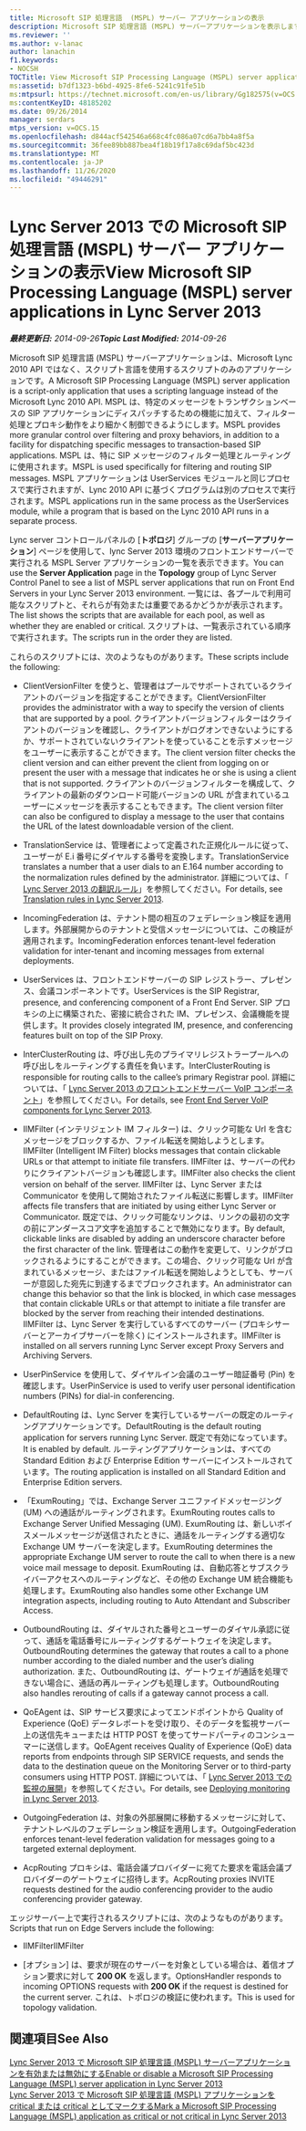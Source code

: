 ```yaml
---
title: Microsoft SIP 処理言語  (MSPL) サーバー アプリケーションの表示
description: Microsoft SIP 処理言語 (MSPL) サーバーアプリケーションを表示します。
ms.reviewer: ''
ms.author: v-lanac
author: lanachin
f1.keywords:
- NOCSH
TOCTitle: View Microsoft SIP Processing Language (MSPL) server applications
ms:assetid: b7df1323-b6bd-4925-8fe6-5241c91fe51b
ms:mtpsurl: https://technet.microsoft.com/en-us/library/Gg182575(v=OCS.15)
ms:contentKeyID: 48185202
ms.date: 09/26/2014
manager: serdars
mtps_version: v=OCS.15
ms.openlocfilehash: d844acf542546a668c4fc086a07cd6a7bb4a8f5a
ms.sourcegitcommit: 36fee89bb887bea4f18b19f17a8c69daf5bc423d
ms.translationtype: MT
ms.contentlocale: ja-JP
ms.lasthandoff: 11/26/2020
ms.locfileid: "49446291"
---
```

# <a name="view-microsoft-sip-processing-language-mspl-server-applications-in-lync-server-2013"></a><span data-ttu-id="10bd2-103">Lync Server 2013 での Microsoft SIP 処理言語  (MSPL) サーバー アプリケーションの表示</span><span class="sxs-lookup"><span data-stu-id="10bd2-103">View Microsoft SIP Processing Language (MSPL) server applications in Lync Server 2013</span></span>

<div data-xmlns="http://www.w3.org/1999/xhtml">

<div class="topic" data-xmlns="http://www.w3.org/1999/xhtml" data-msxsl="urn:schemas-microsoft-com:xslt" data-cs="https://msdn.microsoft.com/">

<div data-asp="https://msdn2.microsoft.com/asp">



</div>

<div id="mainSection">

<div id="mainBody"><span data-ttu-id="10bd2-104">

<span> </span></span><span class="sxs-lookup"><span data-stu-id="10bd2-104">

<span> </span></span></span>

<span data-ttu-id="10bd2-105">_**最終更新日:** 2014-09-26_</span><span class="sxs-lookup"><span data-stu-id="10bd2-105">_**Topic Last Modified:** 2014-09-26_</span></span>

<span data-ttu-id="10bd2-106">Microsoft SIP 処理言語 (MSPL) サーバーアプリケーションは、Microsoft Lync 2010 API ではなく、スクリプト言語を使用するスクリプトのみのアプリケーションです。</span><span class="sxs-lookup"><span data-stu-id="10bd2-106">A Microsoft SIP Processing Language (MSPL) server application is a script-only application that uses a scripting language instead of the Microsoft Lync 2010 API.</span></span> <span data-ttu-id="10bd2-107">MSPL は、特定のメッセージをトランザクションベースの SIP アプリケーションにディスパッチするための機能に加えて、フィルター処理とプロキシ動作をより細かく制御できるようにします。</span><span class="sxs-lookup"><span data-stu-id="10bd2-107">MSPL provides more granular control over filtering and proxy behaviors, in addition to a facility for dispatching specific messages to transaction-based SIP applications.</span></span> <span data-ttu-id="10bd2-108">MSPL は、特に SIP メッセージのフィルター処理とルーティングに使用されます。</span><span class="sxs-lookup"><span data-stu-id="10bd2-108">MSPL is used specifically for filtering and routing SIP messages.</span></span> <span data-ttu-id="10bd2-109">MSPL アプリケーションは UserServices モジュールと同じプロセスで実行されますが、Lync 2010 API に基づくプログラムは別のプロセスで実行されます。</span><span class="sxs-lookup"><span data-stu-id="10bd2-109">MSPL applications run in the same process as the UserServices module, while a program that is based on the Lync 2010 API runs in a separate process.</span></span>

<span data-ttu-id="10bd2-110">Lync server コントロールパネルの [**トポロジ**] グループの [**サーバーアプリケーション**] ページを使用して、lync Server 2013 環境のフロントエンドサーバーで実行される MSPL Server アプリケーションの一覧を表示できます。</span><span class="sxs-lookup"><span data-stu-id="10bd2-110">You can use the **Server Application** page in the **Topology** group of Lync Server Control Panel to see a list of MSPL server applications that run on Front End Servers in your Lync Server 2013 environment.</span></span> <span data-ttu-id="10bd2-111">一覧には、各プールで利用可能なスクリプトと、それらが有効または重要であるかどうかが表示されます。</span><span class="sxs-lookup"><span data-stu-id="10bd2-111">The list shows the scripts that are available for each pool, as well as whether they are enabled or critical.</span></span> <span data-ttu-id="10bd2-112">スクリプトは、一覧表示されている順序で実行されます。</span><span class="sxs-lookup"><span data-stu-id="10bd2-112">The scripts run in the order they are listed.</span></span>

<span data-ttu-id="10bd2-113">これらのスクリプトには、次のようなものがあります。</span><span class="sxs-lookup"><span data-stu-id="10bd2-113">These scripts include the following:</span></span>

  - <span data-ttu-id="10bd2-114">ClientVersionFilter を使うと、管理者はプールでサポートされているクライアントのバージョンを指定することができます。</span><span class="sxs-lookup"><span data-stu-id="10bd2-114">ClientVersionFilter provides the administrator with a way to specify the version of clients that are supported by a pool.</span></span> <span data-ttu-id="10bd2-115">クライアントバージョンフィルターはクライアントのバージョンを確認し、クライアントがログオンできないようにするか、サポートされていないクライアントを使っていることを示すメッセージをユーザーに表示することができます。</span><span class="sxs-lookup"><span data-stu-id="10bd2-115">The client version filter checks the client version and can either prevent the client from logging on or present the user with a message that indicates he or she is using a client that is not supported.</span></span> <span data-ttu-id="10bd2-116">クライアントのバージョンフィルターを構成して、クライアントの最新のダウンロード可能バージョンの URL が含まれているユーザーにメッセージを表示することもできます。</span><span class="sxs-lookup"><span data-stu-id="10bd2-116">The client version filter can also be configured to display a message to the user that contains the URL of the latest downloadable version of the client.</span></span>

  - <span data-ttu-id="10bd2-117">TranslationService は、管理者によって定義された正規化ルールに従って、ユーザーが E.i 番号にダイヤルする番号を変換します。</span><span class="sxs-lookup"><span data-stu-id="10bd2-117">TranslationService translates a number that a user dials to an E.164 number according to the normalization rules defined by the administrator.</span></span> <span data-ttu-id="10bd2-118">詳細については、「 [Lync Server 2013 の翻訳ルール](lync-server-2013-translation-rules.md)」を参照してください。</span><span class="sxs-lookup"><span data-stu-id="10bd2-118">For details, see [Translation rules in Lync Server 2013](lync-server-2013-translation-rules.md).</span></span>

  - <span data-ttu-id="10bd2-119">IncomingFederation は、テナント間の相互のフェデレーション検証を適用します。外部展開からのテナントと受信メッセージについては、この検証が適用されます。</span><span class="sxs-lookup"><span data-stu-id="10bd2-119">IncomingFederation enforces tenant-level federation validation for inter-tenant and incoming messages from external deployments.</span></span>

  - <span data-ttu-id="10bd2-120">UserServices は、フロントエンドサーバーの SIP レジストラー、プレゼンス、会議コンポーネントです。</span><span class="sxs-lookup"><span data-stu-id="10bd2-120">UserServices is the SIP Registrar, presence, and conferencing component of a Front End Server.</span></span> <span data-ttu-id="10bd2-121">SIP プロキシの上に構築された、密接に統合された IM、プレゼンス、会議機能を提供します。</span><span class="sxs-lookup"><span data-stu-id="10bd2-121">It provides closely integrated IM, presence, and conferencing features built on top of the SIP Proxy.</span></span>

  - <span data-ttu-id="10bd2-122">InterClusterRouting は、呼び出し先のプライマリレジストラープールへの呼び出しをルーティングする責任を負います。</span><span class="sxs-lookup"><span data-stu-id="10bd2-122">InterClusterRouting is responsible for routing calls to the callee’s primary Registrar pool.</span></span> <span data-ttu-id="10bd2-123">詳細については、「 [Lync Server 2013 のフロントエンドサーバー VoIP コンポーネント](lync-server-2013-front-end-server-voip-components.md)」を参照してください。</span><span class="sxs-lookup"><span data-stu-id="10bd2-123">For details, see [Front End Server VoIP components for Lync Server 2013](lync-server-2013-front-end-server-voip-components.md).</span></span>

  - <span data-ttu-id="10bd2-124">IIMFilter (インテリジェント IM フィルター) は、クリック可能な Url を含むメッセージをブロックするか、ファイル転送を開始しようとします。</span><span class="sxs-lookup"><span data-stu-id="10bd2-124">IIMFilter (Intelligent IM Filter) blocks messages that contain clickable URLs or that attempt to initiate file transfers.</span></span> <span data-ttu-id="10bd2-125">IIMFilter は、サーバーの代わりにクライアントバージョンも確認します。</span><span class="sxs-lookup"><span data-stu-id="10bd2-125">IIMFilter also checks the client version on behalf of the server.</span></span> <span data-ttu-id="10bd2-126">IIMFilter は、Lync Server または Communicator を使用して開始されたファイル転送に影響します。</span><span class="sxs-lookup"><span data-stu-id="10bd2-126">IIMFilter affects file transfers that are initiated by using either Lync Server or Communicator.</span></span> <span data-ttu-id="10bd2-127">既定では、クリック可能なリンクは、リンクの最初の文字の前にアンダースコア文字を追加することで無効になります。</span><span class="sxs-lookup"><span data-stu-id="10bd2-127">By default, clickable links are disabled by adding an underscore character before the first character of the link.</span></span> <span data-ttu-id="10bd2-128">管理者はこの動作を変更して、リンクがブロックされるようにすることができます。この場合、クリック可能な Url が含まれているメッセージ、またはファイル転送を開始しようとしても、サーバーが意図した宛先に到達するまでブロックされます。</span><span class="sxs-lookup"><span data-stu-id="10bd2-128">An administrator can change this behavior so that the link is blocked, in which case messages that contain clickable URLs or that attempt to initiate a file transfer are blocked by the server from reaching their intended destinations.</span></span> <span data-ttu-id="10bd2-129">IIMFilter は、Lync Server を実行しているすべてのサーバー (プロキシサーバーとアーカイブサーバーを除く) にインストールされます。</span><span class="sxs-lookup"><span data-stu-id="10bd2-129">IIMFilter is installed on all servers running Lync Server except Proxy Servers and Archiving Servers.</span></span>

  - <span data-ttu-id="10bd2-130">UserPinService を使用して、ダイヤルイン会議のユーザー暗証番号 (Pin) を確認します。</span><span class="sxs-lookup"><span data-stu-id="10bd2-130">UserPinService is used to verify user personal identification numbers (PINs) for dial-in conferencing.</span></span>

  - <span data-ttu-id="10bd2-131">DefaultRouting は、Lync Server を実行しているサーバーの既定のルーティングアプリケーションです。</span><span class="sxs-lookup"><span data-stu-id="10bd2-131">DefaultRouting is the default routing application for servers running Lync Server.</span></span> <span data-ttu-id="10bd2-132">既定で有効になっています。</span><span class="sxs-lookup"><span data-stu-id="10bd2-132">It is enabled by default.</span></span> <span data-ttu-id="10bd2-133">ルーティングアプリケーションは、すべての Standard Edition および Enterprise Edition サーバーにインストールされています。</span><span class="sxs-lookup"><span data-stu-id="10bd2-133">The routing application is installed on all Standard Edition and Enterprise Edition servers.</span></span>

  - <span data-ttu-id="10bd2-134">「ExumRouting」では、Exchange Server ユニファイドメッセージング (UM) への通話がルーティングされます。</span><span class="sxs-lookup"><span data-stu-id="10bd2-134">ExumRouting routes calls to Exchange Server Unified Messaging (UM).</span></span> <span data-ttu-id="10bd2-135">ExumRouting は、新しいボイスメールメッセージが送信されたときに、通話をルーティングする適切な Exchange UM サーバーを決定します。</span><span class="sxs-lookup"><span data-stu-id="10bd2-135">ExumRouting determines the appropriate Exchange UM server to route the call to when there is a new voice mail message to deposit.</span></span> <span data-ttu-id="10bd2-136">ExumRouting は、自動応答とサブスクライバーアクセスへのルーティングなど、その他の Exchange UM 統合機能も処理します。</span><span class="sxs-lookup"><span data-stu-id="10bd2-136">ExumRouting also handles some other Exchange UM integration aspects, including routing to Auto Attendant and Subscriber Access.</span></span>

  - <span data-ttu-id="10bd2-137">OutboundRouting は、ダイヤルされた番号とユーザーのダイヤル承認に従って、通話を電話番号にルーティングするゲートウェイを決定します。</span><span class="sxs-lookup"><span data-stu-id="10bd2-137">OutboundRouting determines the gateway that routes a call to a phone number according to the dialed number and the user’s dialing authorization.</span></span> <span data-ttu-id="10bd2-138">また、OutboundRouting は、ゲートウェイが通話を処理できない場合に、通話の再ルーティングも処理します。</span><span class="sxs-lookup"><span data-stu-id="10bd2-138">OutboundRouting also handles rerouting of calls if a gateway cannot process a call.</span></span>

  - <span data-ttu-id="10bd2-139">QoEAgent は、SIP サービス要求によってエンドポイントから Quality of Experience (QoE) データレポートを受け取り、そのデータを監視サーバー上の送信先キューまたは HTTP POST を使ってサードパーティのコンシューマーに送信します。</span><span class="sxs-lookup"><span data-stu-id="10bd2-139">QoEAgent receives Quality of Experience (QoE) data reports from endpoints through SIP SERVICE requests, and sends the data to the destination queue on the Monitoring Server or to third-party consumers using HTTP POST.</span></span> <span data-ttu-id="10bd2-140">詳細については、「 [Lync Server 2013 での監視の展開](lync-server-2013-deploying-monitoring.md)」を参照してください。</span><span class="sxs-lookup"><span data-stu-id="10bd2-140">For details, see [Deploying monitoring in Lync Server 2013](lync-server-2013-deploying-monitoring.md).</span></span>

  - <span data-ttu-id="10bd2-141">OutgoingFederation は、対象の外部展開に移動するメッセージに対して、テナントレベルのフェデレーション検証を適用します。</span><span class="sxs-lookup"><span data-stu-id="10bd2-141">OutgoingFederation enforces tenant-level federation validation for messages going to a targeted external deployment.</span></span>

  - <span data-ttu-id="10bd2-142">AcpRouting プロキシは、電話会議プロバイダーに宛てた要求を電話会議プロバイダーのゲートウェイに招待します。</span><span class="sxs-lookup"><span data-stu-id="10bd2-142">AcpRouting proxies INVITE requests destined for the audio conferencing provider to the audio conferencing provider gateway.</span></span>

<span data-ttu-id="10bd2-143">エッジサーバー上で実行されるスクリプトには、次のようなものがあります。</span><span class="sxs-lookup"><span data-stu-id="10bd2-143">Scripts that run on Edge Servers include the following:</span></span>

  - <span data-ttu-id="10bd2-144">IIMFilter</span><span class="sxs-lookup"><span data-stu-id="10bd2-144">IIMFilter</span></span>

  - <span data-ttu-id="10bd2-145">[オプション] は、要求が現在のサーバーを対象としている場合は、着信オプション要求に対して **200 OK** を返します。</span><span class="sxs-lookup"><span data-stu-id="10bd2-145">OptionsHandler responds to incoming OPTIONS requests with **200 OK** if the request is destined for the current server.</span></span> <span data-ttu-id="10bd2-146">これは、トポロジの検証に使われます。</span><span class="sxs-lookup"><span data-stu-id="10bd2-146">This is used for topology validation.</span></span>

<div>

## <a name="see-also"></a><span data-ttu-id="10bd2-147">関連項目</span><span class="sxs-lookup"><span data-stu-id="10bd2-147">See Also</span></span>


[<span data-ttu-id="10bd2-148">Lync Server 2013 で Microsoft SIP 処理言語 (MSPL) サーバーアプリケーションを有効または無効にする</span><span class="sxs-lookup"><span data-stu-id="10bd2-148">Enable or disable a Microsoft SIP Processing Language (MSPL) server application in Lync Server 2013</span></span>](lync-server-2013-enable-or-disable-a-microsoft-sip-processing-language-mspl-server-application.md)  
[<span data-ttu-id="10bd2-149">Lync Server 2013 で Microsoft SIP 処理言語 (MSPL) アプリケーションを critical または critical としてマークする</span><span class="sxs-lookup"><span data-stu-id="10bd2-149">Mark a Microsoft SIP Processing Language (MSPL) application as critical or not critical in Lync Server 2013</span></span>](lync-server-2013-mark-a-microsoft-sip-processing-language-mspl-application-as-critical-or-not-critical.md)  
  

<span data-ttu-id="10bd2-150"></div>

</div>

<span> </span>

</div>

</div>

</span><span class="sxs-lookup"><span data-stu-id="10bd2-150"></div>

</div>

<span> </span>

</div>

</div>

</span></span></div>

